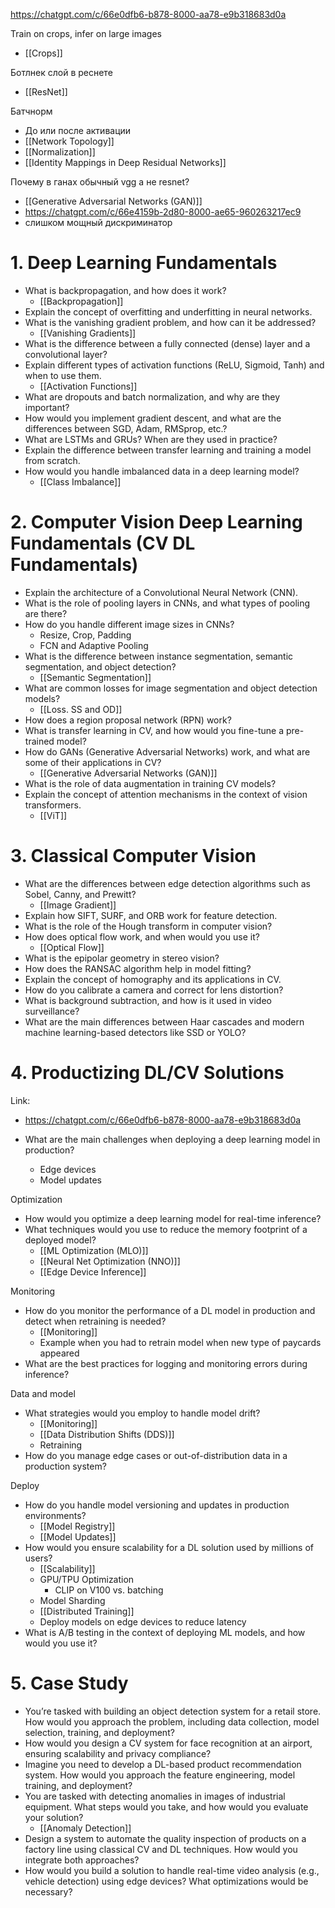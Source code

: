 
https://chatgpt.com/c/66e0dfb6-b878-8000-aa78-e9b318683d0a

Train on crops, infer on large images
- [[Crops]]

Ботлнек слой в реснете
- [[ResNet]]

Батчнорм
- До или после активации
- [[Network Topology]]
- [[Normalization]]
- [[Identity Mappings in Deep Residual Networks]]

Почему в ганах обычный vgg а не resnet?
- [[Generative Adversarial Networks (GAN)]]
- https://chatgpt.com/c/66e4159b-2d80-8000-ae65-960263217ec9
- слишком мощный дискриминатор


# 1. Deep Learning Fundamentals

- What is backpropagation, and how does it work?
	- [[Backpropagation]]
- Explain the concept of overfitting and underfitting in neural networks.
- What is the vanishing gradient problem, and how can it be addressed?
	- [[Vanishing Gradients]]
- What is the difference between a fully connected (dense) layer and a convolutional layer?
- Explain different types of activation functions (ReLU, Sigmoid, Tanh) and when to use them.
	- [[Activation Functions]]
- What are dropouts and batch normalization, and why are they important?
- How would you implement gradient descent, and what are the differences between SGD, Adam, RMSprop, etc.?
- What are LSTMs and GRUs? When are they used in practice?
- Explain the difference between transfer learning and training a model from scratch.
- How would you handle imbalanced data in a deep learning model?
	- [[Class Imbalance]]

# 2. Computer Vision Deep Learning Fundamentals (CV DL Fundamentals)

- Explain the architecture of a Convolutional Neural Network (CNN).
- What is the role of pooling layers in CNNs, and what types of pooling are there?
- How do you handle different image sizes in CNNs?
	- Resize, Crop, Padding
	- FCN and Adaptive Pooling
- What is the difference between instance segmentation, semantic segmentation, and object detection?
	- [[Semantic Segmentation]]
- What are common losses for image segmentation and object detection models?
	- [[Loss. SS and OD]]
- How does a region proposal network (RPN) work?
- What is transfer learning in CV, and how would you fine-tune a pre-trained model?
- How do GANs (Generative Adversarial Networks) work, and what are some of their applications in CV?
	- [[Generative Adversarial Networks (GAN)]]
- What is the role of data augmentation in training CV models?
- Explain the concept of attention mechanisms in the context of vision transformers.
	- [[ViT]]

# 3. Classical Computer Vision

- What are the differences between edge detection algorithms such as Sobel, Canny, and Prewitt?
	- [[Image Gradient]]
- Explain how SIFT, SURF, and ORB work for feature detection.
- What is the role of the Hough transform in computer vision?
- How does optical flow work, and when would you use it?
	- [[Optical Flow]]
- What is the epipolar geometry in stereo vision?
- How does the RANSAC algorithm help in model fitting?
- Explain the concept of homography and its applications in CV.
- How do you calibrate a camera and correct for lens distortion?
- What is background subtraction, and how is it used in video surveillance?
- What are the main differences between Haar cascades and modern machine learning-based detectors like SSD or YOLO?

# 4. Productizing DL/CV Solutions

Link:
- https://chatgpt.com/c/66e0dfb6-b878-8000-aa78-e9b318683d0a

- What are the main challenges when deploying a deep learning model in production?
	- Edge devices
	- Model updates

Optimization
- How would you optimize a deep learning model for real-time inference?
- What techniques would you use to reduce the memory footprint of a deployed model?
	- [[ML Optimization (MLO)]]
	- [[Neural Net Optimization (NNO)]]
	- [[Edge Device Inference]]

Monitoring
- How do you monitor the performance of a DL model in production and detect when retraining is needed?
	- [[Monitoring]]
	- Example when you had to retrain model when new type of paycards appeared
- What are the best practices for logging and monitoring errors during inference?

Data and model
- What strategies would you employ to handle model drift?
	- [[Monitoring]]
	- [[Data Distribution Shifts (DDS)]]
	- Retraining
- How do you manage edge cases or out-of-distribution data in a production system?

Deploy
- How do you handle model versioning and updates in production environments?
	- [[Model Registry]]
	- [[Model Updates]]
- How would you ensure scalability for a DL solution used by millions of users?
	- [[Scalability]]
	- GPU/TPU Optimization
		- CLIP on V100 vs. batching
	- Model Sharding
	- [[Distributed Training]]
	- Deploy models on edge devices to reduce latency
- What is A/B testing in the context of deploying ML models, and how would you use it?

# 5. Case Study

- You’re tasked with building an object detection system for a retail store. How would you approach the problem, including data collection, model selection, training, and deployment?
- How would you design a CV system for face recognition at an airport, ensuring scalability and privacy compliance?
- Imagine you need to develop a DL-based product recommendation system. How would you approach the feature engineering, model training, and deployment?
- You are tasked with detecting anomalies in images of industrial equipment. What steps would you take, and how would you evaluate your solution?
	- [[Anomaly Detection]]
- Design a system to automate the quality inspection of products on a factory line using classical CV and DL techniques. How would you integrate both approaches?
- How would you build a solution to handle real-time video analysis (e.g., vehicle detection) using edge devices? What optimizations would be necessary?